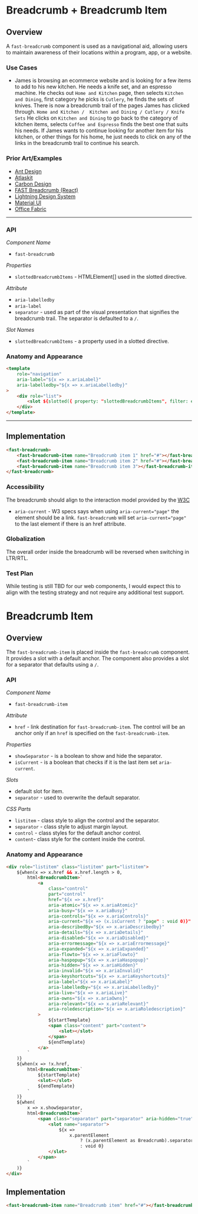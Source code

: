 # Breadcrumb + Breadcrumb Item

## Overview
A `fast-breadcrumb` component is used as a navigational aid, allowing users to maintain awareness of their locations within a program, app, or a website.

### Use Cases
- James is browsing an ecommerce website and is looking for a few items to add to his new kitchen. He needs a knife set, and an espresso machine. He checks out `Home and Kitchen` page, then selects `Kitchen and Dining`, first category he picks is `Cutlery`, he finds the sets of knives. There is now a breadcrumb trail of the pages James has clicked through. `Home and Kitchen /  Kitchen and Dining / Cutlery / Knife Sets`
He clicks on `Kitchen and Dining` to go back to the category of kitchen items, selects `Coffee and Espresso` finds the best one that suits his needs. If James wants to continue looking for another item for his kitchen, or other things for his home, he just needs to click on any of the links in the breadcrumb trail to continue his search.

### Prior Art/Examples
- [Ant Design](https://ant.design/components/breadcrumb/)
- [Atlaskit](https://atlaskit.atlassian.com/packages/core/breadcrumbs)
- [Carbon Design](https://www.carbondesignsystem.com/components/breadcrumb/code/)
- [FAST Breadcrumb (React)](https://www.npmjs.com/package/@microsoft/fast-components-react-msft)
- [Lightning Design System](https://www.lightningdesignsystem.com/components/breadcrumbs/#site-main-content)
- [Material UI](https://material-ui.com/components/breadcrumbs/)
- [Office Fabric](https://developer.microsoft.com/en-us/fluentui#/controls/web/breadcrumb)

---

### API

*Component Name*
- `fast-breadcrumb`

*Properties*
- `slottedBreadcrumbItems` - HTMLElement[] used in the slotted directive.

*Attribute*
- `aria-labelledby`
- `aria-label`
- `separator` - used as part of the visual presentation that signifies the breadcrumb trail. The separator is defaulted to a `/`.

*Slot Names*
- `slottedBreadcrumbItems` - a property used in a slotted directive.

### Anatomy and Appearance

```html
<template
    role="navigation"
    aria-label="${x => x.ariaLabel}"
    aria-labelledby="${x => x.ariaLabelledby}"
>
    <div role="list">
        <slot ${slotted({ property: "slottedBreadcrumbItems", filter: elements() })}></slot>
    </div>
</template>
```

---

## Implementation

```html
<fast-breadcrumb>
    <fast-breadcrumb-item name="Breadcrumb item 1" href="#"></fast-breadcrumb-item>
    <fast-breadcrumb-item name="Breadcrumb item 2" href="#"></fast-breadcrumb-item>
    <fast-breadcrumb-item name="Breadcrumb item 3"></fast-breadcrumb-item>
</fast-breadcrumb>
```

### Accessibility

The breadcrumb should align to the interaction model provided by the [W3C](https://www.w3.org/TR/wai-aria-practices/#breadcrumb)
- `aria-current` - W3 specs says when using `aria-current="page"` the element should be a link. `fast-breadcrumb` will set `aria-current="page"` to the last element if there is an href attribute.

### Globalization

The overall order inside the breadcrumb will be reversed when switching in LTR/RTL.

### Test Plan

While testing is still TBD for our web components, I would expect this to align with the testing strategy and not require any additional test support.



# Breadcrumb Item

## Overview

The `fast-breadcrumb-item` is placed inside the `fast-breadcrumb` component. It provides a slot with a default anchor. The component also provides a slot for a separator that defaults using a `/`.

### API

*Component Name*
- `fast-breadcrumb-item`

*Attribute*
- `href` - link destination for `fast-breadcrumb-item`. The control will be an anchor only if an `href` is specified on the `fast-breadcrumb-item`.

*Properties*
- `showSeparator` - is a boolean to show and hide the separator.
- `isCurrent` - is a boolean that checks if it is the last item set `aria-current`.

*Slots*
- default slot for item.
- `separator` - used to overwrite the default separator.

*CSS Parts*
- `listitem` - class style to align the control and the separator.
- `separator` - class style to adjust margin layout.
- `control` - class styles for the default anchor control.
- `content`- class style for the content inside the control.

### Anatomy and Appearance

```html
<div role="listitem" class="listitem" part="listitem">
    ${when(x => x.href && x.href.length > 0,
        html<BreadcrumbItem>`
            <a
                class="control"
                part="control"
                href="${x => x.href}"
                aria-atomic="${x => x.ariaAtomic}"
                aria-busy="${x => x.ariaBusy}"
                aria-controls="${x => x.ariaControls}"
                aria-current="${x => (x.isCurrent ? "page" : void 0)}"
                aria-describedBy="${x => x.ariaDescribedby}"
                aria-details="${x => x.ariaDetails}"
                aria-disabled="${x => x.ariaDisabled}"
                aria-errormessage="${x => x.ariaErrormessage}"
                aria-expanded="${x => x.ariaExpanded}"
                aria-flowto="${x => x.ariaFlowto}"
                aria-haspopup="${x => x.ariaHaspopup}"
                aria-hidden="${x => x.ariaHidden}"
                aria-invalid="${x => x.ariaInvalid}"
                aria-keyshortcuts="${x => x.ariaKeyshortcuts}"
                aria-label="${x => x.ariaLabel}"
                aria-labelledby="${x => x.ariaLabelledby}"
                aria-live="${x => x.ariaLive}"
                aria-owns="${x => x.ariaOwns}"
                aria-relevant="${x => x.ariaRelevant}"
                aria-roledescription="${x => x.ariaRoledescription}"
            >
                ${startTemplate}
                <span class="content" part="content">
                    <slot></slot>
                </span>
                ${endTemplate}
            </a>
        `
    )}
    ${when(x => !x.href,
        html<BreadcrumbItem>`
            ${startTemplate}
            <slot></slot>
            ${endTemplate}
        `
    )}
    ${when(
        x => x.showSeparator,
        html<BreadcrumbItem>`
            <span class="separator" part="separator" aria-hidden="true">
                <slot name="separator">
                    ${x =>
                        x.parentElement
                            ? (x.parentElement as Breadcrumb).separator
                            : void 0}
                </slot>
            </span>
        `
    )}
</div>
```

## Implementation

```html
<fast-breadcrumb-item name="Breadcrumb item" href="#"></fast-breadcrumb-item>
```
